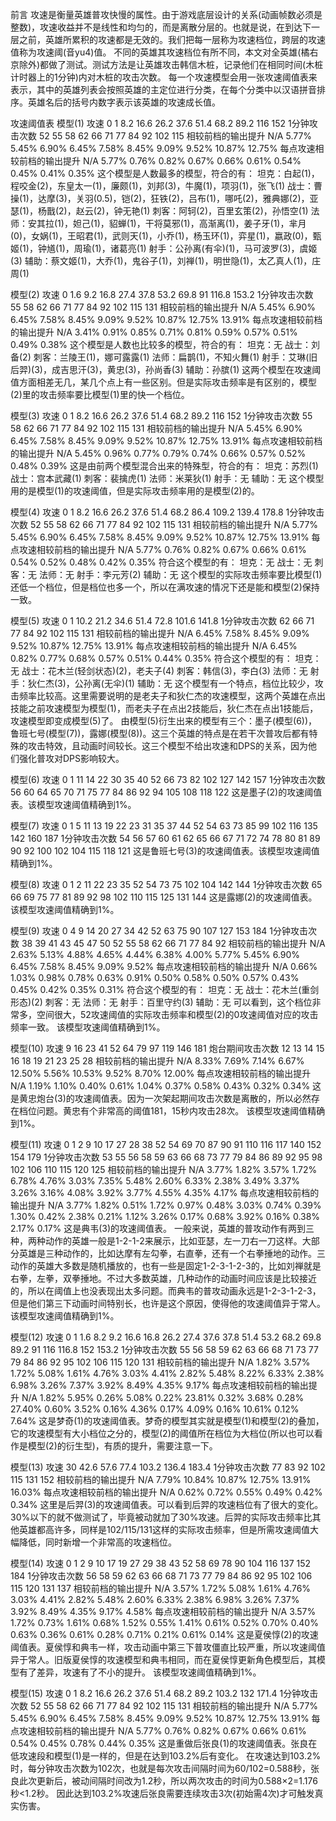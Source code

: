 前言
攻速是衡量英雄普攻快慢的属性。由于游戏底层设计的关系(动画帧数必须是整数)，攻速收益并不是线性和均匀的，而是离散分层的。也就是说，在到达下一层之前，英雄所累积的攻速都是无效的。我们把每一层称为攻速档位，跨层的攻速值称为攻速阈(音yu4)值。
不同的英雄其攻速档位有所不同，本文对全英雄(橘右京除外)都做了测试。测试方法是让英雄攻击韩信木桩，记录他们在相同时间(木桩计时器上的1分钟)内对木桩的攻击次数。
每一个攻速模型会用一张攻速阈值表来表示，其中的英雄列表会按照英雄的主定位进行分类，在每个分类中以汉语拼音排序。英雄名后的括号内数字表示该英雄的攻速成长值。

攻速阈值表
模型(1)
攻速  0   1   8.2 16.6    26.2    37.6    51.4    68.2    89.2    116 152
1分钟攻击次数 52  55  58  62  66  71  77  84  92  102 115
相较前档的输出提升   N/A 5.77%   5.45%   6.90%   6.45%   7.58%   8.45%   9.09%   9.52%   10.87%  12.75%
每点攻速相较前档的输出提升   N/A 5.77%   0.76%   0.82%   0.67%   0.66%   0.61%   0.54%   0.45%   0.41%   0.35%
这个模型是人数最多的模型，符合的有：
坦克：白起(1)，程咬金(2)，东皇太一(1)，廉颇(1)，刘邦(3)，牛魔(1)，项羽(1)，张飞(1)
战士：曹操(1)，达摩(3)，关羽(0.5)，铠(2)，狂铁(2)，吕布(1)，哪吒(2)，雅典娜(2)，亚瑟(1)，杨戬(2)，赵云(2)，钟无艳(1)
刺客：阿轲(2)，百里玄策(2)，孙悟空(1)
法师：安其拉(1)，妲己(1)，貂蝉(1)，干将莫邪(1)，高渐离(1)，姜子牙(1)，芈月(0)，女娲(1)，王昭君(1)，武则天(1)，小乔(1)，杨玉环(1)，弈星(1)，嬴政(0)，甄姬(1)，钟馗(1)，周瑜(1)，诸葛亮(1)
射手：公孙离(有伞)(1)，马可波罗(3)，虞姬(3)
辅助：蔡文姬(1)，大乔(1)，鬼谷子(1)，刘禅(1)，明世隐(1)，太乙真人(1)，庄周(1)

模型(2)
攻速  0   1.6 9.2 16.8    27.4    37.8    53.2    69.8    91  116.8   153.2
1分钟攻击次数 55  58  62  66  71  77  84  92  102 115 131
相较前档的输出提升   N/A 5.45%   6.90%   6.45%   7.58%   8.45%   9.09%   9.52%   10.87%  12.75%  13.91%
每点攻速相较前档的输出提升   N/A 3.41%   0.91%   0.85%   0.71%   0.81%   0.59%   0.57%   0.51%   0.49%   0.38%
这个模型是人数也比较多的模型，符合的有：
坦克：无
战士：刘备(2)
刺客：兰陵王(1)，娜可露露(1)
法师：扁鹊(1)，不知火舞(1)
射手：艾琳(旧后羿)(3)，成吉思汗(3)，黄忠(3)，孙尚香(3)
辅助：孙膑(1)
这两个模型在攻速阈值方面相差无几，某几个点上有一些区别。但是实际攻击频率是有区别的，模型(2)里的攻击频率要比模型(1)里的快一个档位。

模型(3)
攻速  0   1   8.2 16.6    26.2    37.6    51.4    68.2    89.2    116 152
1分钟攻击次数 55  58  62  66  71  77  84  92  102 115 131
相较前档的输出提升   N/A 5.45%   6.90%   6.45%   7.58%   8.45%   9.09%   9.52%   10.87%  12.75%  13.91%
每点攻速相较前档的输出提升   N/A 5.45%   0.96%   0.77%   0.79%   0.74%   0.66%   0.57%   0.52%   0.48%   0.39%
这是由前两个模型混合出来的特殊型，符合的有：
坦克：苏烈(1)
战士：宫本武藏(1)
刺客：裴擒虎(1)
法师：米莱狄(1)
射手：无
辅助：无
这个模型用的是模型(1)的攻速阈值，但是实际攻击频率用的是模型(2)的。

模型(4)
攻速  0   1   8.2 16.6    26.2    37.6    51.4    68.2    86.4    109.2   139.4   178.8
1分钟攻击次数 52  55  58  62  66  71  77  84  92  102 115 131
相较前档的输出提升   N/A 5.77%   5.45%   6.90%   6.45%   7.58%   8.45%   9.09%   9.52%   10.87%  12.75%  13.91%
每点攻速相较前档的输出提升   N/A 5.77%   0.76%   0.82%   0.67%   0.66%   0.61%   0.54%   0.52%   0.48%   0.42%   0.35%
符合这个模型的有：
坦克：无
战士：无
刺客：无
法师：无
射手：李元芳(2)
辅助：无
这个模型的实际攻击频率要比模型(1)还低一个档位，但是档位也多一个，所以在满攻速的情况下还是能和模型(2)保持一致。

模型(5)
攻速  0   1   10.2    21.2    34.6    51.4    72.8    101.6   141.8
1分钟攻击次数 62  66  71  77  84  92  102 115 131
相较前档的输出提升   N/A 6.45%   7.58%   8.45%   9.09%   9.52%   10.87%  12.75%  13.91%
每点攻速相较前档的输出提升   N/A 6.45%   0.82%   0.77%   0.68%   0.57%   0.51%   0.44%   0.35%
符合这个模型的有：
坦克：无
战士：花木兰(轻剑状态)(2)，老夫子(4)
刺客：韩信(3)，李白(3)
法师：无
射手：狄仁杰(3)，公孙离(无伞)(1)
辅助：无
这个模型有一个特点，档位比较少，攻击频率比较高。这里需要说明的是老夫子和狄仁杰的攻速模型，这两个英雄在点出技能之前攻速模型为模型(1)，而老夫子在点出2技能后，狄仁杰在点出1技能后，攻速模型即变成模型(5)了。
由模型(5)衍生出来的模型有三个：墨子(模型(6))，鲁班七号(模型(7))，露娜(模型(8))。这三个英雄的特点是在若干次普攻后都有特殊的攻击特效，且动画时间较长。这三个模型不给出攻速和DPS的关系，因为他们强化普攻对DPS影响较大。

模型(6)
攻速  0   1   11  14  22  30  35  40  52  66  73  82  102 127 142 157
1分钟攻击次数 56  60  64  65  70  71  75  77  84  86  92  94  105 108 118 122
这是墨子(2)的攻速阈值表。该模型攻速阈值精确到1%。

模型(7)
攻速  0   1   5   11  13  19  22  23  31  35  37  44  52  54  63  73  85  99  102 116 135 142 160 187
1分钟攻击次数 54  56  57  60  61  62  65  66  67  71  72  74  78  80  81  89  90  92  100 102 104 115 118 121
这是鲁班七号(3)的攻速阈值表。该模型攻速阈值精确到1%。

模型(8)
攻速  0   1   2   11  22  23  35  52  54  73  75  102 104 142 144
1分钟攻击次数 65  66  69  75  77  81  89  92  98  102 110 115 125 131 144
这是露娜(2)的攻速阈值表。该模型攻速阈值精确到1%。

模型(9)
攻速  0   4   9   14  20  27  34  42  52  63  75  90  107 127 153 184
1分钟攻击次数 38  39  41  43  45  47  50  52  55  58  62  66  71  77  84  92
相较前档的输出提升   N/A 2.63%   5.13%   4.88%   4.65%   4.44%   6.38%   4.00%   5.77%   5.45%   6.90%   6.45%   7.58%   8.45%   9.09%   9.52%
每点攻速相较前档的输出提升   N/A 0.66%   1.03%   0.98%   0.78%   0.63%   0.91%   0.50%   0.58%   0.50%   0.57%   0.43%   0.45%   0.42%   0.35%   0.31%
符合这个模型的有：
坦克：无
战士：花木兰(重剑形态)(2)
刺客：无
法师：无
射手：百里守约(3)
辅助：无
可以看到，这个档位非常多，空间很大，52攻速阈值的实际攻击频率和模型(2)的0攻速阈值对应的攻击频率一致。
该模型攻速阈值精确到1%。

模型(10)
攻速  9   16  23  41  52  64  79  97  119 146 181
炮台期间攻击次数    12  13  14  15  16  18  19  21  23  25  28
相较前档的输出提升   N/A 8.33%   7.69%   7.14%   6.67%   12.50%  5.56%   10.53%  9.52%   8.70%   12.00%
每点攻速相较前档的输出提升   N/A 1.19%   1.10%   0.40%   0.61%   1.04%   0.37%   0.58%   0.43%   0.32%   0.34%
这是黄忠炮台(3)的攻速阈值表。因为一次架起期间攻击次数是离散的，所以必然存在档位问题。黄忠有个非常高的阈值181，15秒内攻击28次。
该模型攻速阈值精确到1%。

模型(11)
攻速  0   1   2   9   10  17  27  28  38  52  54  69  70  87  90  91  110 116 117 140 152 154 179
1分钟攻击次数 53  55  56  58  59  63  66  68  73  77  79  84  86  89  92  95  98  102 106 110 115 120 125
相较前档的输出提升   N/A 3.77%   1.82%   3.57%   1.72%   6.78%   4.76%   3.03%   7.35%   5.48%   2.60%   6.33%   2.38%   3.49%   3.37%   3.26%   3.16%   4.08%   3.92%   3.77%   4.55%   4.35%   4.17%
每点攻速相较前档的输出提升   N/A 3.77%   1.82%   0.51%   1.72%   0.97%   0.48%   3.03%   0.74%   0.39%   1.30%   0.42%   2.38%   0.21%   1.12%   3.26%   0.17%   0.68%   3.92%   0.16%   0.38%   2.17%   0.17%
这是典韦(3)的攻速阈值表。
一般来说，英雄的普攻动作有两到三种，两种动作的英雄一般是1-2-1-2来展示，比如亚瑟，左一刀右一刀这样。大部分英雄是三种动作的，比如达摩有左勾拳，右直拳，还有一个右拳捶地的动作。三动作的英雄大多数是随机播放的，也有一些是固定1-2-3-1-2-3的，比如刘禅就是右拳，左拳，双拳捶地。不过大多数英雄，几种动作的动画时间应该是比较接近的，所以在阈值上也没表现出太多问题。而典韦的普攻动画永远是1-2-3-1-2-3，但是他们第三下动画时间特别长，也许是这个原因，使得他的攻速阈值异于常人。
该模型攻速阈值精确到1%。

模型(12)
攻速  0   1   1.6 8.2 9.2 16.6    16.8    26.2    27.4    37.6    37.8    51.4    53.2    68.2    69.8    89.2    91  116 116.8   152 153.2
1分钟攻击次数 55  56  58  59  62  63  66  68  71  73  77  79  84  86  92  95  102 106 115 120 131
相较前档的输出提升   N/A 1.82%   3.57%   1.72%   5.08%   1.61%   4.76%   3.03%   4.41%   2.82%   5.48%   8.22%   6.33%   2.38%   6.98%   3.26%   7.37%   3.92%   8.49%   4.35%   9.17%
每点攻速相较前档的输出提升   N/A 1.82%   5.95%   0.26%   5.08%   0.22%   23.81%  0.32%   3.68%   0.28%   27.40%  0.60%   3.52%   0.16%   4.36%   0.17%   4.09%   0.16%   10.61%  0.12%   7.64%
这是梦奇(1)的攻速阈值表。梦奇的模型其实就是模型(1)和模型(2)的叠加，它的攻速模型有大小档位之分的，模型(2)的阈值所在档位为大档位(所以也可以看作是模型(2)的衍生型)，有质的提升，需要注意一下。

模型(13)
攻速  30  42.6    57.6    77.4    103.2   136.4   183.4
1分钟攻击次数 77  83  92  102 115 131 152
相较前档的输出提升   N/A 7.79%   10.84%  10.87%  12.75%  13.91%  16.03%
每点攻速相较前档的输出提升   N/A 0.62%   0.72%   0.55%   0.49%   0.42%   0.34%
这里是后羿(3)的攻速阈值表。可以看到后羿的攻速档位有了很大的变化。30%以下的就不做测试了，毕竟被动就加了30%攻速。后羿的实际攻击频率比其他英雄都高许多，同样是102/115/131这样的实际攻击频率，但是所需攻速阈值大幅降低，同时新增一个非常高的攻速档位。

模型(14)
攻速  0   1   2   9   10  17  19  27  29  38  43  52  58  69  78  90  104 116 137 152 184
1分钟攻击次数 56  58  59  62  63  66  68  71  73  77  79  84  86  92  95  102 106 115 120 131 137
相较前档的输出提升   N/A 3.57%   1.72%   5.08%   1.61%   4.76%   3.03%   4.41%   2.82%   5.48%   2.60%   6.33%   2.38%   6.98%   3.26%   7.37%   3.92%   8.49%   4.35%   9.17%   4.58%
每点攻速相较前档的输出提升   N/A 3.57%   1.72%   0.73%   1.61%   0.68%   1.52%   0.55%   1.41%   0.61%   0.52%   0.70%   0.40%   0.63%   0.36%   0.61%   0.28%   0.71%   0.21%   0.61%   0.14%
这是夏侯惇(2)的攻速阈值表。夏侯惇和典韦一样，攻击动画中第三下普攻僵直比较严重，所以攻速阈值异于常人。旧版夏侯惇的攻速模型和典韦相同，而在夏侯惇更新角色模型后，其模型有了差异，攻速有了不小的提升。
该模型攻速阈值精确到1%。

模型(15)
攻速  0   1   8.2 16.6    26.2    37.6    51.4    68.2    89.2    103.2   132 171.4
1分钟攻击次数 52  55  58  62  66  71  77  84  92  102 115 131
相较前档的输出提升   N/A 5.77%   5.45%   6.90%   6.45%   7.58%   8.45%   9.09%   9.52%   10.87%  12.75%  13.91%
每点攻速相较前档的输出提升   N/A 5.77%   0.76%   0.82%   0.67%   0.66%   0.61%   0.54%   0.45%   0.78%   0.44%   0.35%
这是重做后张良(1)的攻速阈值表。张良在低攻速段和模型(1)是一样的，但是在达到103.2%后有变化。
在攻速达到103.2%时，每分钟攻击次数为102次，也就是每次攻击间隔时间为60/102=0.588秒，张良此次更新后，被动间隔时间改为1.2秒，所以两次攻击的时间为0.588×2=1.176秒<1.2秒。
因此达到103.2%攻速后张良需要连续攻击3次(初始需4次)才可触发真实伤害。

